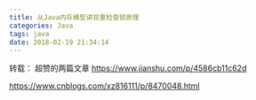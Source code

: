 ```yaml
---
title: 从Java内存模型讲双重检查锁原理
categories: Java
tags: java
date: 2018-02-19 21:34:14
---
```


转载： 超赞的两篇文章 
https://www.jianshu.com/p/4586cb11c62d

https://www.cnblogs.com/xz816111/p/8470048.html
